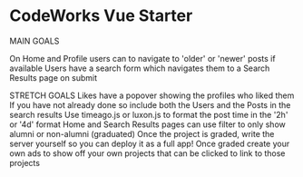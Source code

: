 # CodeWorks Vue Starter

MAIN GOALS

<!-- Users Can Register, Login, and Logout
The Home page displays all posts, login not required
Clicking on a creator image navigates to that users Profile page
The Profile page shows all posts made by that user -->

<!-- Refreshing while on the profile page does not navigate the user home, and the profile page still shows its required content -->

On Home and Profile users can to navigate to 'older' or 'newer' posts if available
Users have a search form which navigates them to a Search Results page on submit

<!-- All posts render all post data (creator details, createdAt, body, like count) in adherence to the Mock
Each page shows at least 2 ads from api collection provided -->

<!-- Once logged in Users can Create Posts -->
<!-- Once logged in Users can Delete their Posts -->

<!-- Once logged in Users can Like/unlike Posts
Once logged in Users can Edit their Profile
Users can only modify/delete data they created (the UI should reflect this, disabled, hidden, etc.)
Application UI adheres to Phase I: Code Cleanup of the CodeWorks Design Doc -->

STRETCH GOALS
Likes have a popover showing the profiles who liked them
If you have not already done so include both the Users and the Posts in the search results
Use timeago.js or luxon.js to format the post time in the '2h' or '4d' format
Home and Search Results pages can use filter to only show alumni or non-alumni (graduated)
Once the project is graded, write the server yourself so you can deploy it as a full app!
Once graded create your own ads to show off your own projects that can be clicked to link to those projects

